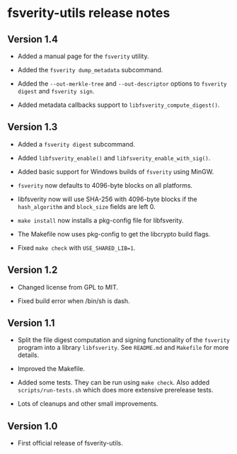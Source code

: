 # fsverity-utils release notes

## Version 1.4

* Added a manual page for the `fsverity` utility.

* Added the `fsverity dump_metadata` subcommand.

* Added the `--out-merkle-tree` and `--out-descriptor` options to
  `fsverity digest` and `fsverity sign`.

* Added metadata callbacks support to `libfsverity_compute_digest()`.

## Version 1.3

* Added a `fsverity digest` subcommand.

* Added `libfsverity_enable()` and `libfsverity_enable_with_sig()`.

* Added basic support for Windows builds of `fsverity` using MinGW.

* `fsverity` now defaults to 4096-byte blocks on all platforms.

* libfsverity now will use SHA-256 with 4096-byte blocks if the
  `hash_algorithm` and `block_size` fields are left 0.

* `make install` now installs a pkg-config file for libfsverity.

* The Makefile now uses pkg-config to get the libcrypto build flags.

* Fixed `make check` with `USE_SHARED_LIB=1`.

## Version 1.2

* Changed license from GPL to MIT.

* Fixed build error when /bin/sh is dash.

## Version 1.1

* Split the file digest computation and signing functionality of the
  `fsverity` program into a library `libfsverity`.  See `README.md`
  and `Makefile` for more details.

* Improved the Makefile.

* Added some tests.  They can be run using `make check`.  Also added
  `scripts/run-tests.sh` which does more extensive prerelease tests.

* Lots of cleanups and other small improvements.

## Version 1.0

* First official release of fsverity-utils.
